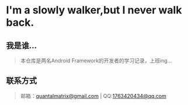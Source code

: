 # I'm a slowly walker,but I never walk back.
## 我是谁...
> 本仓库是两名Android Framework的开发者的学习记录，上班ing...
## 联系方式
> 邮箱：quantalmatrix@gmail.com	|	QQ:1763420434@qq.com